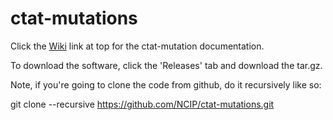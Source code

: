 # ctat-mutations


Click the [Wiki](https://github.com/NCIP/ctat-mutations/wiki) link at top for the ctat-mutation documentation.

To download the software, click the 'Releases' tab and download the tar.gz.

Note, if you're going to clone the code from github, do it recursively like so:

git clone --recursive https://github.com/NCIP/ctat-mutations.git
